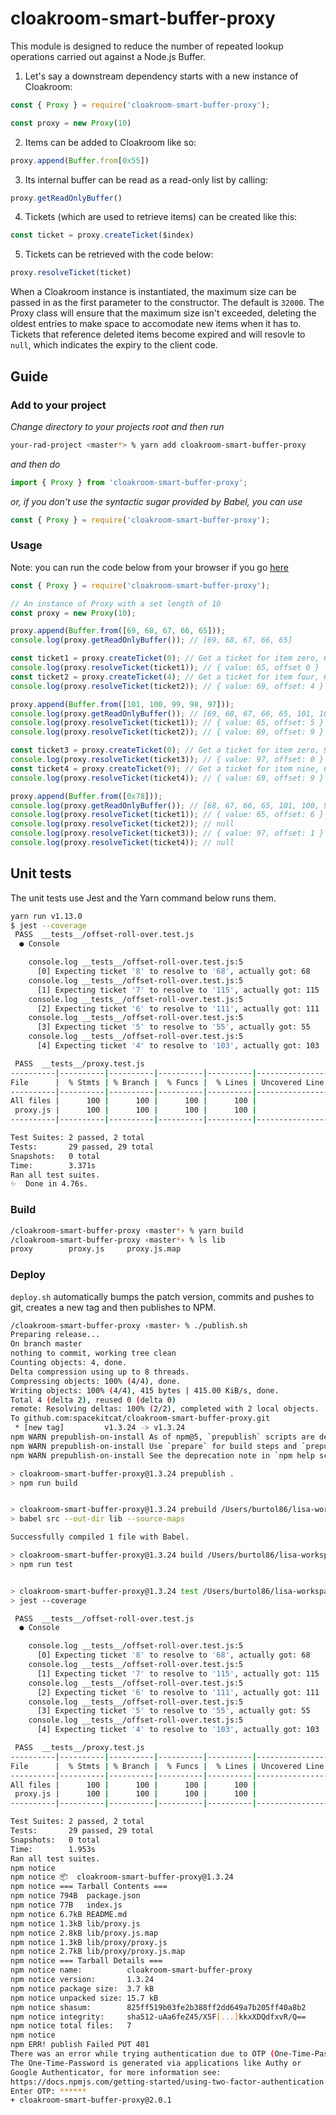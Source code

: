 # cloakroom-smart-buffer-proxy

This module is designed to reduce the number of repeated lookup operations carried out
against a Node.js Buffer.

1. Let's say a downstream dependency starts with a new instance of Cloakroom:
```javascript
const { Proxy } = require('cloakroom-smart-buffer-proxy');

const proxy = new Proxy(10)
```
2. Items can be added to Cloakroom like so:
```javascript
proxy.append(Buffer.from[0x55])
```
3. Its internal buffer can be read as a read-only list by calling:
```javascript
proxy.getReadOnlyBuffer()
```
4. Tickets (which are used to retrieve items) can be created like this:
```javascript
const ticket = proxy.createTicket($index)
```
5. Tickets can be retrieved with the code below:
```javascript
proxy.resolveTicket(ticket)
```

When a Cloakroom instance is instantiated, the maximum size can be passed in as the first parameter to the constructor. The default is `32000`. The Proxy class will ensure that the maximum size isn't exceeded, deleting the oldest entries to make space to accomodate new items when it has to. Tickets that reference deleted items become expired and will resovle to `null`, which indicates the expiry to the client code.

## Guide

### Add to your project

*Change directory to your projects root and then run*
```bash
your-rad-project <master*> % yarn add cloakroom-smart-buffer-proxy
```

*and then do*
```js
import { Proxy } from 'cloakroom-smart-buffer-proxy';
```
*or, if you don't use the syntactic sugar provided by Babel, you can use*
```js
const { Proxy } = require('cloakroom-smart-buffer-proxy');
```

### Usage

Note: you can run the code below from your browser if you go [here](https://runkit.com/spacekitcat/5c7ae8294ac2290012e7d733)

```js
const { Proxy } = require('cloakroom-smart-buffer-proxy');

// An instance of Proxy with a set length of 10
const proxy = new Proxy(10);

proxy.append(Buffer.from([69, 68, 67, 66, 65]));
console.log(proxy.getReadOnlyBuffer()); // [69, 68, 67, 66, 65]

const ticket1 = proxy.createTicket(0); // Get a ticket for item zero, 65
console.log(proxy.resolveTicket(ticket1)); // { value: 65, offset 0 }
const ticket2 = proxy.createTicket(4); // Get a ticket for item four, 69
console.log(proxy.resolveTicket(ticket2)); // { value: 69, offset: 4 }

proxy.append(Buffer.from([101, 100, 99, 98, 97]));
console.log(proxy.getReadOnlyBuffer()); // [69, 68, 67, 66, 65, 101, 100, 99, 98, 97]
console.log(proxy.resolveTicket(ticket1)); // { value: 65, offset: 5 }
console.log(proxy.resolveTicket(ticket2)); // { value: 69, offset: 9 }

const ticket3 = proxy.createTicket(0); // Get a ticket for item zero, 97
console.log(proxy.resolveTicket(ticket3)); // { value: 97, offset: 0 }
const ticket4 = proxy.createTicket(9); // Get a ticket for item nine, 69
console.log(proxy.resolveTicket(ticket4)); // { value: 69, offset: 9 }

proxy.append(Buffer.from([0x78]));
console.log(proxy.getReadOnlyBuffer()); // [68, 67, 66, 65, 101, 100, 99, 98, 97, 120]
console.log(proxy.resolveTicket(ticket1)); // { value: 65, offset: 6 }
console.log(proxy.resolveTicket(ticket2)); // null
console.log(proxy.resolveTicket(ticket3)); // { value: 97, offset: 1 }
console.log(proxy.resolveTicket(ticket4)); // null
```


## Unit tests

The unit tests use Jest and the Yarn command below runs them.

```bash
yarn run v1.13.0
$ jest --coverage
 PASS  __tests__/offset-roll-over.test.js
  ● Console

    console.log __tests__/offset-roll-over.test.js:5
      [0] Expecting ticket '8' to resolve to '68', actually got: 68
    console.log __tests__/offset-roll-over.test.js:5
      [1] Expecting ticket '7' to resolve to '115', actually got: 115
    console.log __tests__/offset-roll-over.test.js:5
      [2] Expecting ticket '6' to resolve to '111', actually got: 111
    console.log __tests__/offset-roll-over.test.js:5
      [3] Expecting ticket '5' to resolve to '55', actually got: 55
    console.log __tests__/offset-roll-over.test.js:5
      [4] Expecting ticket '4' to resolve to '103', actually got: 103

 PASS  __tests__/proxy.test.js
----------|----------|----------|----------|----------|-------------------|
File      |  % Stmts | % Branch |  % Funcs |  % Lines | Uncovered Line #s |
----------|----------|----------|----------|----------|-------------------|
All files |      100 |      100 |      100 |      100 |                   |
 proxy.js |      100 |      100 |      100 |      100 |                   |
----------|----------|----------|----------|----------|-------------------|

Test Suites: 2 passed, 2 total
Tests:       29 passed, 29 total
Snapshots:   0 total
Time:        3.371s
Ran all test suites.
✨  Done in 4.76s.
```

### Build

```bash
/cloakroom-smart-buffer-proxy ‹master*› % yarn build
/cloakroom-smart-buffer-proxy ‹master*› % ls lib
proxy        proxy.js     proxy.js.map
```

### Deploy

`deploy.sh` automatically bumps the patch version, commits and pushes to git, creates a new tag and then
publishes to NPM.

```bash
/cloakroom-smart-buffer-proxy ‹master› % ./publish.sh                                                                                           
Preparing release...
On branch master
nothing to commit, working tree clean
Counting objects: 4, done.
Delta compression using up to 8 threads.
Compressing objects: 100% (4/4), done.
Writing objects: 100% (4/4), 415 bytes | 415.00 KiB/s, done.
Total 4 (delta 2), reused 0 (delta 0)
remote: Resolving deltas: 100% (2/2), completed with 2 local objects.
To github.com:spacekitcat/cloakroom-smart-buffer-proxy.git
 * [new tag]         v1.3.24 -> v1.3.24
npm WARN prepublish-on-install As of npm@5, `prepublish` scripts are deprecated.
npm WARN prepublish-on-install Use `prepare` for build steps and `prepublishOnly` for upload-only.
npm WARN prepublish-on-install See the deprecation note in `npm help scripts` for more information.

> cloakroom-smart-buffer-proxy@1.3.24 prepublish .
> npm run build


> cloakroom-smart-buffer-proxy@1.3.24 prebuild /Users/burtol86/lisa-workspace/cloakroom-smart-buffer-proxy
> babel src --out-dir lib --source-maps

Successfully compiled 1 file with Babel.

> cloakroom-smart-buffer-proxy@1.3.24 build /Users/burtol86/lisa-workspace/cloakroom-smart-buffer-proxy
> npm run test


> cloakroom-smart-buffer-proxy@1.3.24 test /Users/burtol86/lisa-workspace/cloakroom-smart-buffer-proxy
> jest --coverage

 PASS  __tests__/offset-roll-over.test.js
  ● Console

    console.log __tests__/offset-roll-over.test.js:5
      [0] Expecting ticket '8' to resolve to '68', actually got: 68
    console.log __tests__/offset-roll-over.test.js:5
      [1] Expecting ticket '7' to resolve to '115', actually got: 115
    console.log __tests__/offset-roll-over.test.js:5
      [2] Expecting ticket '6' to resolve to '111', actually got: 111
    console.log __tests__/offset-roll-over.test.js:5
      [3] Expecting ticket '5' to resolve to '55', actually got: 55
    console.log __tests__/offset-roll-over.test.js:5
      [4] Expecting ticket '4' to resolve to '103', actually got: 103

 PASS  __tests__/proxy.test.js
----------|----------|----------|----------|----------|-------------------|
File      |  % Stmts | % Branch |  % Funcs |  % Lines | Uncovered Line #s |
----------|----------|----------|----------|----------|-------------------|
All files |      100 |      100 |      100 |      100 |                   |
 proxy.js |      100 |      100 |      100 |      100 |                   |
----------|----------|----------|----------|----------|-------------------|

Test Suites: 2 passed, 2 total
Tests:       29 passed, 29 total
Snapshots:   0 total
Time:        1.953s
Ran all test suites.
npm notice 
npm notice 📦  cloakroom-smart-buffer-proxy@1.3.24
npm notice === Tarball Contents === 
npm notice 794B  package.json          
npm notice 77B   index.js              
npm notice 6.7kB README.md             
npm notice 1.3kB lib/proxy.js          
npm notice 2.8kB lib/proxy.js.map      
npm notice 1.3kB lib/proxy/proxy.js    
npm notice 2.7kB lib/proxy/proxy.js.map
npm notice === Tarball Details === 
npm notice name:          cloakroom-smart-buffer-proxy            
npm notice version:       1.3.24                                  
npm notice package size:  3.7 kB                                  
npm notice unpacked size: 15.7 kB                                 
npm notice shasum:        825ff519b03fe2b388ff2dd649a7b205ff40a8b2
npm notice integrity:     sha512-uAa6feZ45/X5F[...]kkxXDQdfxvR/Q==
npm notice total files:   7                                       
npm notice 
npm ERR! publish Failed PUT 401
There was an error while trying authentication due to OTP (One-Time-Password).
The One-Time-Password is generated via applications like Authy or
Google Authenticator, for more information see:
https://docs.npmjs.com/getting-started/using-two-factor-authentication
Enter OTP: ******
+ cloakroom-smart-buffer-proxy@2.0.1
```
